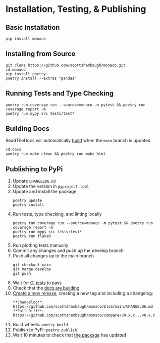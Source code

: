 # Installation, Testing, & Publishing

## Basic Installation

```
pip install monaco
```

## Installing from Source

```
git clone https://github.com/scottshambaugh/monaco.git
cd monaco
pip install poetry
poetry install --extras "pandas"
```

## Running Tests and Type Checking

```
poetry run coverage run --source=monaco -m pytest && poetry run coverage report -m 
poetry run mypy src tests/test*
```

## Building Docs

ReadTheDocs will automatically [build](https://readthedocs.org/projects/monaco/builds/) when the `main` branch is updated.
```
cd docs
poetry run make clean && poetry run make html
```

## Publishing to PyPi

1) Update `CHANGELOG.md`
2) Update the version in `pyproject.toml`
3) Update and install the package
    ```
    poetry update
    poetry install
    ```
4) Run tests, type checking, and linting locally
    ```
    poetry run coverage run --source=monaco -m pytest && poetry run coverage report -m 
    poetry run mypy src tests/test*
    poetry run flake8
    ```
5) Run plotting tests manually
6) Commit any changes and push up the develop branch
7) Push all changes up to the main branch
    ```
    git checkout main
    git merge develop
    git push
    ```
8) Wait for [CI tests](https://github.com/scottshambaugh/monaco/actions) to pass
9) Check that the [docs are building](https://readthedocs.org/projects/monaco/builds/)
10) [Create a new release](https://github.com/scottshambaugh/monaco/releases), creating a new tag and including a changelog:    
    ```
    **Changelog**: https://github.com/scottshambaugh/monaco/blob/main/CHANGELOG.md    
    **Full Diff**: https://github.com/scottshambaugh/monaco/compare/v0.x.x...v0.x.x
    ```
11) Build wheels: `poetry build`
12) Publish to PyPi: `poetry publish`
13) Wait 10 minutes to check that [the package](https://pypi.org/project/monaco/) has updated
